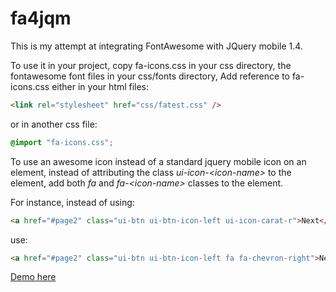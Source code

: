 fa4jqm
======

This is my attempt at integrating FontAwesome with JQuery mobile 1.4.

To use it in your project, copy fa-icons.css in your css directory, the fontawesome font files in your css/fonts
directory, Add reference to fa-icons.css either in your html files:

```html
<link rel="stylesheet" href="css/fatest.css" />
```

or in another css file:

```css
@import "fa-icons.css";
```

To use an awesome icon instead of a standard jquery mobile icon on an element, instead of attributing the class <i>ui-icon-&lt;icon-name&gt;</i> to the element, add both <i>fa</i> and <i>fa-&lt;icon-name&gt;</i> classes to the
element.

For instance, instead of using:

```html
<a href="#page2" class="ui-btn ui-btn-icon-left ui-icon-carat-r">Next</a>
```

use:

```html
<a href="#page2" class="ui-btn ui-btn-icon-left fa fa-chevron-right">Next</a>
```

[Demo here](public_html/index.html)
